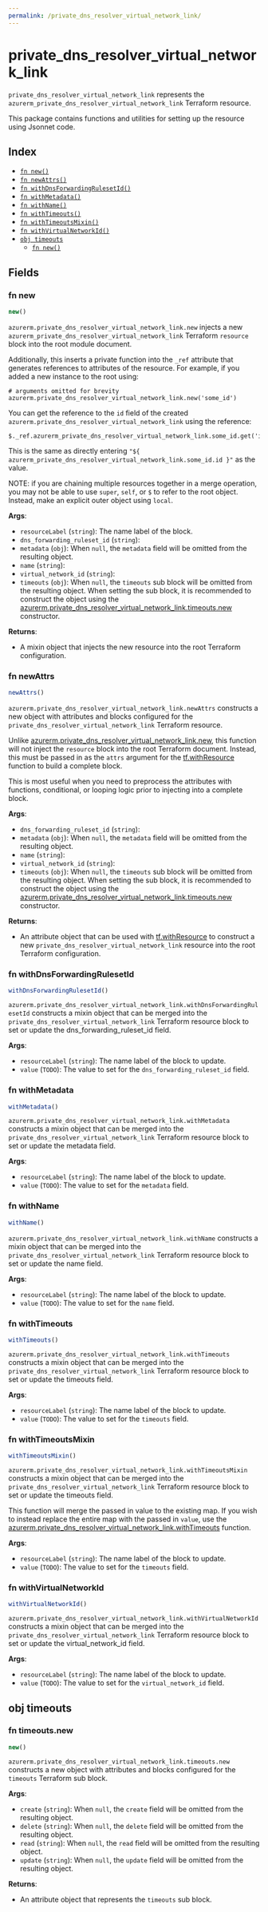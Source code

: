 ```yaml
---
permalink: /private_dns_resolver_virtual_network_link/
---
```


# private_dns_resolver_virtual_network_link

`private_dns_resolver_virtual_network_link` represents the `azurerm_private_dns_resolver_virtual_network_link` Terraform resource.



This package contains functions and utilities for setting up the resource using Jsonnet code.


## Index

* [`fn new()`](#fn-new)
* [`fn newAttrs()`](#fn-newattrs)
* [`fn withDnsForwardingRulesetId()`](#fn-withdnsforwardingrulesetid)
* [`fn withMetadata()`](#fn-withmetadata)
* [`fn withName()`](#fn-withname)
* [`fn withTimeouts()`](#fn-withtimeouts)
* [`fn withTimeoutsMixin()`](#fn-withtimeoutsmixin)
* [`fn withVirtualNetworkId()`](#fn-withvirtualnetworkid)
* [`obj timeouts`](#obj-timeouts)
  * [`fn new()`](#fn-timeoutsnew)

## Fields

### fn new

```ts
new()
```


`azurerm.private_dns_resolver_virtual_network_link.new` injects a new `azurerm_private_dns_resolver_virtual_network_link` Terraform `resource`
block into the root module document.

Additionally, this inserts a private function into the `_ref` attribute that generates references to attributes of the
resource. For example, if you added a new instance to the root using:

    # arguments omitted for brevity
    azurerm.private_dns_resolver_virtual_network_link.new('some_id')

You can get the reference to the `id` field of the created `azurerm.private_dns_resolver_virtual_network_link` using the reference:

    $._ref.azurerm_private_dns_resolver_virtual_network_link.some_id.get('id')

This is the same as directly entering `"${ azurerm_private_dns_resolver_virtual_network_link.some_id.id }"` as the value.

NOTE: if you are chaining multiple resources together in a merge operation, you may not be able to use `super`, `self`,
or `$` to refer to the root object. Instead, make an explicit outer object using `local`.

**Args**:
  - `resourceLabel` (`string`): The name label of the block.
  - `dns_forwarding_ruleset_id` (`string`): 
  - `metadata` (`obj`):  When `null`, the `metadata` field will be omitted from the resulting object.
  - `name` (`string`): 
  - `virtual_network_id` (`string`): 
  - `timeouts` (`obj`):  When `null`, the `timeouts` sub block will be omitted from the resulting object. When setting the sub block, it is recommended to construct the object using the [azurerm.private_dns_resolver_virtual_network_link.timeouts.new](#fn-privatednsresolvervirtualnetworklinktimeoutsnew) constructor.

**Returns**:
- A mixin object that injects the new resource into the root Terraform configuration.


### fn newAttrs

```ts
newAttrs()
```


`azurerm.private_dns_resolver_virtual_network_link.newAttrs` constructs a new object with attributes and blocks configured for the `private_dns_resolver_virtual_network_link`
Terraform resource.

Unlike [azurerm.private_dns_resolver_virtual_network_link.new](#fn-privatednsresolvervirtualnetworklinknew), this function will not inject the `resource`
block into the root Terraform document. Instead, this must be passed in as the `attrs` argument for the
[tf.withResource](https://github.com/tf-libsonnet/core/tree/main/docs#fn-withresource) function to build a complete block.

This is most useful when you need to preprocess the attributes with functions, conditional, or looping logic prior to
injecting into a complete block.

**Args**:
  - `dns_forwarding_ruleset_id` (`string`): 
  - `metadata` (`obj`):  When `null`, the `metadata` field will be omitted from the resulting object.
  - `name` (`string`): 
  - `virtual_network_id` (`string`): 
  - `timeouts` (`obj`):  When `null`, the `timeouts` sub block will be omitted from the resulting object. When setting the sub block, it is recommended to construct the object using the [azurerm.private_dns_resolver_virtual_network_link.timeouts.new](#fn-privatednsresolvervirtualnetworklinktimeoutsnew) constructor.

**Returns**:
  - An attribute object that can be used with [tf.withResource](https://github.com/tf-libsonnet/core/tree/main/docs#fn-withresource) to construct a new `private_dns_resolver_virtual_network_link` resource into the root Terraform configuration.


### fn withDnsForwardingRulesetId

```ts
withDnsForwardingRulesetId()
```

`azurerm.private_dns_resolver_virtual_network_link.withDnsForwardingRulesetId` constructs a mixin object that can be merged into the `private_dns_resolver_virtual_network_link`
Terraform resource block to set or update the dns_forwarding_ruleset_id field.



**Args**:
  - `resourceLabel` (`string`): The name label of the block to update.
  - `value` (`TODO`): The value to set for the `dns_forwarding_ruleset_id` field.


### fn withMetadata

```ts
withMetadata()
```

`azurerm.private_dns_resolver_virtual_network_link.withMetadata` constructs a mixin object that can be merged into the `private_dns_resolver_virtual_network_link`
Terraform resource block to set or update the metadata field.



**Args**:
  - `resourceLabel` (`string`): The name label of the block to update.
  - `value` (`TODO`): The value to set for the `metadata` field.


### fn withName

```ts
withName()
```

`azurerm.private_dns_resolver_virtual_network_link.withName` constructs a mixin object that can be merged into the `private_dns_resolver_virtual_network_link`
Terraform resource block to set or update the name field.



**Args**:
  - `resourceLabel` (`string`): The name label of the block to update.
  - `value` (`TODO`): The value to set for the `name` field.


### fn withTimeouts

```ts
withTimeouts()
```

`azurerm.private_dns_resolver_virtual_network_link.withTimeouts` constructs a mixin object that can be merged into the `private_dns_resolver_virtual_network_link`
Terraform resource block to set or update the timeouts field.



**Args**:
  - `resourceLabel` (`string`): The name label of the block to update.
  - `value` (`TODO`): The value to set for the `timeouts` field.


### fn withTimeoutsMixin

```ts
withTimeoutsMixin()
```

`azurerm.private_dns_resolver_virtual_network_link.withTimeoutsMixin` constructs a mixin object that can be merged into the `private_dns_resolver_virtual_network_link`
Terraform resource block to set or update the timeouts field.

This function will merge the passed in value to the existing map. If you wish
to instead replace the entire map with the passed in `value`, use the [azurerm.private_dns_resolver_virtual_network_link.withTimeouts](TODO)
function.


**Args**:
  - `resourceLabel` (`string`): The name label of the block to update.
  - `value` (`TODO`): The value to set for the `timeouts` field.


### fn withVirtualNetworkId

```ts
withVirtualNetworkId()
```

`azurerm.private_dns_resolver_virtual_network_link.withVirtualNetworkId` constructs a mixin object that can be merged into the `private_dns_resolver_virtual_network_link`
Terraform resource block to set or update the virtual_network_id field.



**Args**:
  - `resourceLabel` (`string`): The name label of the block to update.
  - `value` (`TODO`): The value to set for the `virtual_network_id` field.


## obj timeouts



### fn timeouts.new

```ts
new()
```


`azurerm.private_dns_resolver_virtual_network_link.timeouts.new` constructs a new object with attributes and blocks configured for the `timeouts`
Terraform sub block.



**Args**:
  - `create` (`string`):  When `null`, the `create` field will be omitted from the resulting object.
  - `delete` (`string`):  When `null`, the `delete` field will be omitted from the resulting object.
  - `read` (`string`):  When `null`, the `read` field will be omitted from the resulting object.
  - `update` (`string`):  When `null`, the `update` field will be omitted from the resulting object.

**Returns**:
  - An attribute object that represents the `timeouts` sub block.
